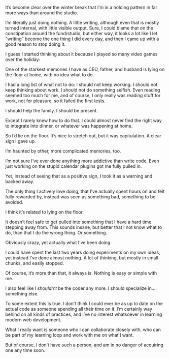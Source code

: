 It’s become clear over the winter break that I’m in a holding pattern in far more ways than around the studio.

I’m literally just doing nothing. A little writing, although even that is mostly turned internal, with little visible output. Sure, I could blame that on the constipation around the fund/studio, but either way, it looks a lot like I let “writing” become the one thing I did every day, and then I came up with a good reason to stop doing it.

I guess I started thinking about it because I played so many video games over the holiday:

One of the starkest memories I have as CEO, father, and husband is lying on the floor at home, with no idea what to do.

I had a long list of what not to do: I should not keep working. I should not keep thinking about work. I should not do something selfish. Even reading seemed too much for me, and of course, I only really was reading stuff for work, not for pleasure, so it failed the first tests.

I should help the family. I should be present.

Except I rarely knew how to do that. I could almost never find the right way to integrate into dinner, or whatever was happening at home. 

So I’d lie on the floor. It’s nice to stretch out, but it was capitulation. A clear sign I gave up.

I’m haunted by other, more complicated memories, too.

I’m not sure I’ve ever done anything more addictive than write code. Even just working on the stupid calendar plugins got me fully pulled in.

Yet, instead of seeing that as a positive sign, I took it as a warning and backed away.

The only thing I actively love doing, that I’ve actually spent hours on and felt fully rewarded by, instead was seen as something bad, something to be avoided.

I think it’s related to lying on the floor.

It doesn’t feel safe to get pulled into something that I have a hard time stepping away from. This sounds insane, but better that I not know what to do, than that I do the wrong thing. Or something.

Obviously crazy, yet actually what I’ve been doing.

I could have spent the last two years doing experiments on my own ideas, yet instead I’ve done almost nothing. A lot of thinking, but mostly in small chunks, and easily stopped.

Of course, it’s more than that, it always is. Nothing is easy or simple with me.

I also feel like I *shouldn’t* be the coder any more. I should specialize in.... something else.

To some extent this is true. I don’t think I could ever be as up to date on the actual code as someone spending all their time on it. I’m certainly way behind on all kinds of practices, and I’ve no interest whatsoever in learning modern web development.

What I really want is someone who I can collaborate closely with, who can be part of my learning loop and work with me on what I want.

But of course, I don’t have such a person, and am in no danger of acquiring one any time soon.